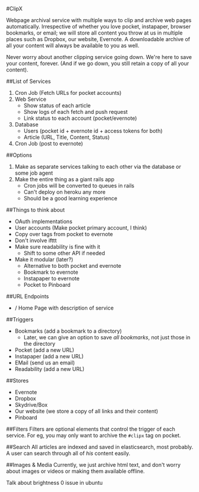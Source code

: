 #ClipX

Webpage archival service with multiple ways to clip and archive web pages automatically. Irrespective of whether you love pocket, instapaper, browser bookmarks, or email; we will store all content you throw at us in multiple places such as Dropbox, our website, Evernote. A downloadable archive of all your content will always be available to you as well.

Never worry about another clipping service going down. We're here to save your content, forever. (And if we go down, you still retain a copy of all your content).

##List of Services

1. Cron Job  (Fetch URLs for pocket accounts)
2. Web Service
    - Show status of each article
    - Show logs of each fetch and push request
    - Link status to each account (pocket/evernote)
3. Database
    - Users (pocket id + evernote id + access tokens for both)
    - Article (URL, Title, Content, Status)
4. Cron Job (post to evernote)

##Options
1. Make as separate services talking to each other via the database or some job agent
2. Make the entire thing as a giant rails app
    - Cron jobs will be converted to queues in rails
    - Can't deploy on heroku any more
    - Should be a good learning experience

##Things to think about
- OAuth implementations
- User accounts (Make pocket primary account, I think)
- Copy over tags from pocket to evernote
- Don't involve ifttt
- Make sure readability is fine with it
    + Shift to some other API if needed
- Make it modular (later?)
    + Alternative to both pocket and evernote
    + Bookmark to evernote
    + Instapaper to evernote
    + Pocket to Pinboard

##URL Endpoints
-  / Home Page with description of service

##Triggers
- Bookmarks (add a bookmark to a directory)
    + Later, we can give an option to save *all bookmarks*, not just those in the directory
- Pocket (add a new URL)
- Instapaper (add a new URL)
- EMail (send us an email)
- Readability (add a new URL)

##Stores
- Evernote
- Dropbox
- Skydrive/Box
- Our website (we store a copy of all links and their content)
- Pinboard

##Filters
Filters are optional elements that control the trigger of each service. For eg, you may only want to archive the `#clipx` tag on pocket.

##Search
All articles are indexed and saved in elasticsearch, most probably. A user can search through all of *his* content easily.

##Images & Media
Currently, we just archive html text, and don't worry about images or videos or making them available offline.

Talk about brightness 0 issue in ubuntu